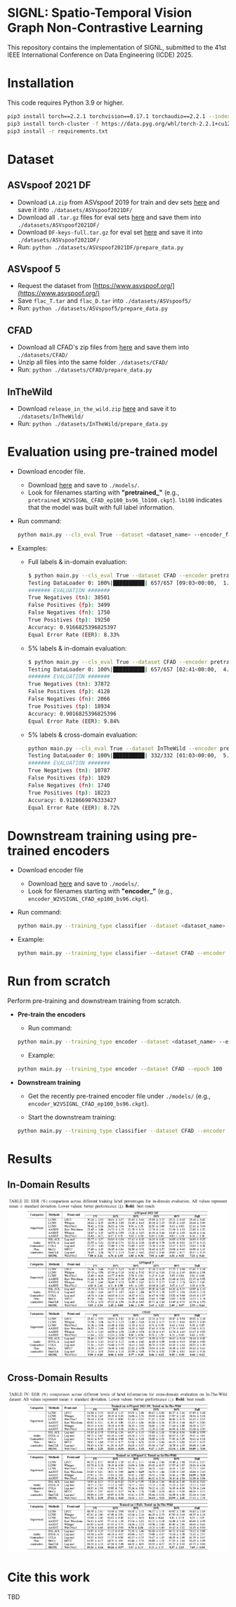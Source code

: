 # SIGNL: Spatio-Temporal Vision Graph Non-Contrastive Learning

This repository contains the implementation of SIGNL, submitted to the 41st IEEE International Conference on Data Engineering (ICDE) 2025.

# Installation

This code requires Python 3.9 or higher.

```bash
pip3 install torch==2.2.1 torchvision==0.17.1 torchaudio==2.2.1 --index-url https://download.pytorch.org/whl/cu121
pip3 install torch-cluster -f https://data.pyg.org/whl/torch-2.2.1+cu121.html
pip3 install -r requirements.txt
```

# Dataset

## ASVspoof 2021 DF

- Download `LA.zip` from ASVspoof 2019 for train and dev sets [here](https://datashare.ed.ac.uk/handle/10283/3336) and save it into `./datasets/ASVspoof2021DF/`
- Download all `.tar.gz` files for eval sets [here](https://zenodo.org/records/4835108) and save them into `./datasets/ASVspoof2021DF/`
- Download `DF-keys-full.tar.gz` for eval set [here](https://www.asvspoof.org/asvspoof2021/DF-keys-full.tar.gz) and save it into `./datasets/ASVspoof2021DF/`
- Run: `python ./datasets/ASVspoof2021DF/prepare_data.py`

## ASVspoof 5

- Request the dataset from [https://www.asvspoof.org/](https://www.asvspoof.org/)
- Save `flac_T.tar` and `flac_D.tar` into `./datasets/ASVspoof5/`
- Run: `python ./datasets/ASVspoof5/prepare_data.py`

## CFAD

- Download all CFAD's zip files from [here](https://zenodo.org/records/8122764) and save them into `./datasets/CFAD/`
- Unzip all files into the same folder `./datasets/CFAD/`
- Run: `python ./datasets/CFAD/prepare_data.py`

## InTheWild

- Download `release_in_the_wild.zip` [here](https://owncloud.fraunhofer.de/index.php/s/JZgXh0JEAF0elxa) and save it to `./datasets/InTheWild/`
- Run: `python ./datasets/InTheWild/prepare_data.py`

# Evaluation using pre-trained model

- Download encoder file.

  - Download [here](https://drive.google.com/drive/folders/16F1vfRSpuRWV4bj9xwHhtzXIPdRHpYbo?usp=drive_link) and save to `./models/`.
  - Look for filenames starting with **"pretrained\_"** (e.g., `pretrained_W2VSIGNL_CFAD_ep100_bs96_lb100.ckpt`). `lb100` indicates that the model was built with full label information.

- Run command:

  ```bash
  python main.py --cls_eval True --dataset <dataset_name> --encoder_file <encoder_file>
  ```

- Examples:
  - Full labels & in-domain evaluation:
    ```bash
    $ python main.py --cls_eval True --dataset CFAD --encoder pretrained_SIGNL_CFAD_ep100_bs96_lb100.ckpt
    Testing DataLoader 0: 100%|██████████| 657/657 [09:03<00:00,  1.21it/s]
    ####### EVALUATION #######
    True Negatives (tn): 38501
    False Positives (fp): 3499
    False Negatives (fn): 1750
    True Positives (tp): 19250
    Accuracy: 0.9166825396825397
    Equal Error Rate (EER): 8.33%
    ```
    
  - 5% labels & in-domain evaluation:
    ```bash
    $ python main.py --cls_eval True --dataset CFAD --encoder pretrained_SIGNL_CFAD_ep100_bs96_lb5.ckpt
    Testing DataLoader 0: 100%|██████████| 657/657 [02:41<00:00,  4.06it/s]
    ####### EVALUATION #######
    True Negatives (tn): 37872
    False Positives (fp): 4128
    False Negatives (fn): 2066
    True Positives (tp): 18934
    Accuracy: 0.9016825396825396
    Equal Error Rate (EER): 9.84%
    ```
  
  - 5% labels & cross-domain evaluation:
    ```bash
    python main.py --cls_eval True --dataset InTheWild --encoder pretrained_SIGNL_CFAD_ep100_bs96_lb5.ckpt
    Testing DataLoader 0: 100%|██████████| 332/332 [01:03<00:00,  5.21it/s]
    ####### EVALUATION #######
    True Negatives (tn): 10787
    False Positives (fp): 1029
    False Negatives (fn): 1740
    True Positives (tp): 18223
    Accuracy: 0.9128669876333427
    Equal Error Rate (EER): 8.72%
    ```

# Downstream training using pre-trained encoders

- Download encoder file

  - Download [here](https://drive.google.com/drive/folders/16F1vfRSpuRWV4bj9xwHhtzXIPdRHpYbo?usp=drive_link) and save to `./models/`.
  - Look for filenames starting with **"encoder\_"** (e.g., `encoder_W2VSIGNL_CFAD_ep100_bs96.ckpt`).

- Run command:
  ```bash
  python main.py --training_type classifier --dataset <dataset_name> --encoder_file <encoder_file> --epoch <number_of_epochs> --label_ratio <label_availability_ratio>
  ```
- Example:
  ```bash
  python main.py --training_type classifier --dataset CFAD --encoder encoder_SIGNL_CFAD_ep100_bs96.ckpt --epoch 100 --label_ratio 0.8
  ```

# Run from scratch

Perform pre-training and downstream training from scratch.

- **Pre-train the encoders**

  - Run command:

  ```bash
  python main.py --training_type encoder --dataset <dataset_name> --epoch <number_of_epochs>
  ```

  - Example:

  ```bash
  python main.py --training_type encoder --dataset CFAD --epoch 100
  ```

- **Downstream training**

  - Get the recently pre-trained encoder file under `./models/` (e.g., `encoder_W2VSIGNL_CFAD_ep100_bs96.ckpt`).

  - Start the downstream training:

  ```bash
  python main.py --training_type classifier --dataset CFAD --encoder encoder_SIGNL_CFAD_ep100_bs96.ckpt --epoch 100 --label_ratio 0.8
  ```

# Results

## In-Domain Results

![Alt text](results/indomain.png?raw=true "results")

## Cross-Domain Results

![Alt text](results/crossdomain.png?raw=true "results")

# Cite this work

TBD

